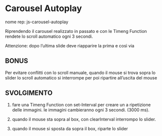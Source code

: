 Carousel Autoplay
===
nome rep: js-carousel-autoplay

Riprendendo il carousel realizzato in passato  e con le Timeng Function rendete lo scroll automatico ogni 3 secondi.

Attenzione: dopo l’ultima slide deve riapparire la prima e così via

## BONUS
Per evitare conflitti con lo scroll manuale, quando il mouse si trova sopra lo slider lo scroll automatico si interrompe per poi ripartire all’uscita del mouse

## SVOLGIMENTO
1. fare una Timeng Function con set-Interval per creare un a ripetizione delle immagini. le immagini cambieranno ogni 3 secondi. (3000 ms).

2. quando il mouse sta sopra al box, con clearInterval interrompo lo slider.

3. quando il mouse si sposta da sopra il box, riparte lo slider
